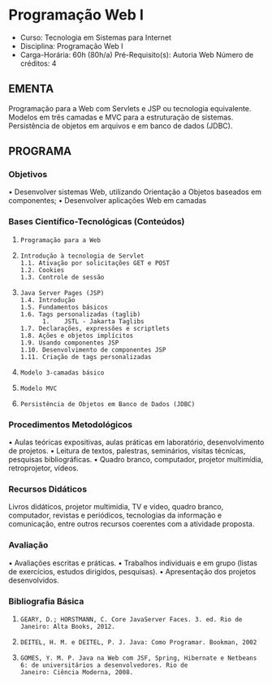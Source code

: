 # Programação Web I 


* Curso: Tecnologia em Sistemas para Internet
* Disciplina: Programação Web I                                                             
* Carga-Horária: 60h (80h/a)
    Pré-Requisito(s): Autoria Web                                                               Número de créditos: 4

## EMENTA

Programação para a Web com Servlets e JSP ou tecnologia equivalente. Modelos em três camadas e MVC para a estruturação
de sistemas. Persistência de objetos em arquivos e em banco de dados (JDBC).

## PROGRAMA
### Objetivos

•      Desenvolver sistemas Web, utilizando Orientação a Objetos baseados em componentes;
•      Desenvolver aplicações Web em camadas

### Bases Científico-Tecnológicas (Conteúdos)

1.     Programação para a Web
2.     Introdução à tecnologia de Servlet
       1.1. Ativação por solicitações GET e POST
       1.2. Cookies
       1.3. Controle de sessão
3.     Java Server Pages (JSP)
       1.4. Introdução
       1.5. Fundamentos básicos
       1.6. Tags personalizadas (taglib)
             1.    JSTL - Jakarta Taglibs
       1.7. Declarações, expressões e scriptlets
       1.8. Ações e objetos implícitos
       1.9. Usando componentes JSP
       1.10. Desenvolvimento de componentes JSP
       1.11. Criação de tags personalizadas
4.     Modelo 3-camadas básico
5.     Modelo MVC
6.     Persistência de Objetos em Banco de Dados (JDBC)

### Procedimentos Metodológicos

•      Aulas teóricas expositivas, aulas práticas em laboratório, desenvolvimento de projetos.
•      Leitura de textos, palestras, seminários, visitas técnicas, pesquisas bibliográficas.
•      Quadro branco, computador, projetor multimídia, retroprojetor, vídeos.

### Recursos Didáticos

Livros didáticos, projetor multimídia, TV e vídeo, quadro branco, computador, revistas e periódicos, tecnologias da
informação e comunicação, entre outros recursos coerentes com a atividade proposta.

### Avaliação

•      Avaliações escritas e práticas.
•      Trabalhos individuais e em grupo (listas de exercícios, estudos dirigidos, pesquisas).
•      Apresentação dos projetos desenvolvidos.

### Bibliografia Básica
1.     GEARY, D.; HORSTMANN, C. Core JavaServer Faces. 3. ed. Rio de Janeiro: Alta Books, 2012.
2.     DEITEL, H. M. e DEITEL, P. J. Java: Como Programar. Bookman, 2002
3.     GOMES, Y. M. P. Java na Web com JSF, Spring, Hibernate e Netbeans 6: de universitários a desenvolvedores. Rio de
       Janeiro: Ciência Moderna, 2008.

